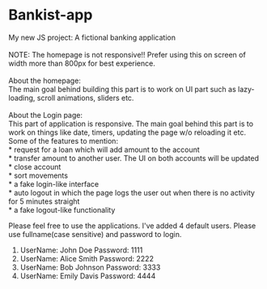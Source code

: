 # Bankist-app
My new JS project: A fictional banking application </br>
</br>
 NOTE: The homepage is not responsive!! Prefer using this on screen of width more than 800px for best experience.</br>
</br>
 About the homepage:</br>
   The main goal behind building this part is to work on UI part such as lazy-loading, scroll animations, sliders etc.</br>
</br>
 About the Login page:</br>
   This part of application is responsive. The main goal behind this part is to work on things like date, timers, updating the page w/o reloading it etc.</br>
       Some of the features to mention:</br>
	          * request for a loan which will add amount to the account</br>
	          * transfer amount to another user. The UI on both accounts will be updated</br>
	          * close account </br>
	          * sort movements</br>
	          * a fake login-like interface</br>
	          * auto logout in which the page logs the user out when there is no activity for 5 minutes straight</br>
	          * a fake logout-like functionality</br>

Please feel free to use the applications. I've added 4 default users. Please use fullname(case sensitive) and password to login.</br>
  1. UserName: John Doe Password: 1111</br>
  2. UserName: Alice Smith Password: 2222</br>
  3. UserName: Bob Johnson Password: 3333</br>
  4. UserName: Emily Davis Password: 4444</br>
